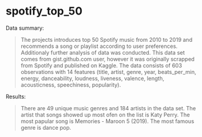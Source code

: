 # spotify_top_50
Data summary:
> The projects introduces top 50 Spotify music from 2010 to 2019 and recommends a song or playlist according to user preferences. Additionaly further analysis of data was conducted. This data set comes from gist.github.com user, however it was originally scrapped from Spotify and published on Kaggle. The data consists of 603 observations with 14 features (title, artist, genre, year, beats_per_min, energy, danceability, loudness, liveness, valence, length, acousticness, speechiness, popularity).

Results: 
> There are 49 unique music genres and 184 artists in the data set.
> The artist that songs showed up most ofen on the list is Katy Perry.
> The most papular song is Memories - Maroon 5 (2019).
> The most famous genre is dance pop.
